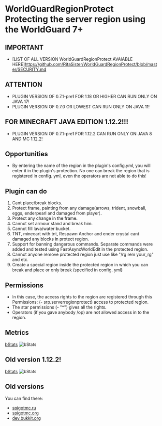 # WorldGuardRegionProtect Protecting the server region using the WorldGuard 7+

## IMPORTANT
* [LIST OF ALL VERSION WorldGuardRegionProtect AVAIABLE HERE]https://github.com/RitaSister/WorldGuardRegionProtect/blob/master/SECURITY.md

## ATTENTION

* PLUGIN VERSION OF 0.7.1-pre1 FOR 1.18 OR HIGHER CAN RUN ONLY ON JAVA 17!
* PLUGIN VERSION OF 0.7.0 OR LOWEST CAN RUN ONLY ON JAVA 11!

## FOR MINECRAFT JAVA EDITION 1.12.2!!!

* PLUGIN VERSION OF 0.7.1-pre1 FOR 1.12.2 CAN RUN ONLY ON JAVA 8 AND MC 1.12.2!

## Opportunities

* By entering the name of the region in the plugin's config.yml, you will enter it in the plugin's protection. No one can break the region that is registered in config. yml, even the operators are not able to do this!

## Plugin can do

1. Cant place/break blocks.
2. Protect frame, painting from any damage(arrows, trident, snowball, eggs, enderpearl and damaged from player).
3. Protect any change in the frame.
4. Cannot set armour stand and break him.
5. Cannot fill lava/water bucket.
6. TNT, minecart with tnt, Respawn Anchor and ender crystal cant damaged any blocks in protect region.
7. Support for banning dangerous commands. Separate commands were added and tested using FastAsyncWorldEdit in the protected region.
8. Cannot anyone remove protected region just use like "/rg rem your_rg" and etc.
9. Create a special region inside the protected region in which you can break and place or only break (specified in config. yml)

## Permissions

* In this case, the access rights to the region are registered through this Permissions: (- srp.serverregionprotect) access to protected region.
* The star permissions (- "*") gives all the rights.
* Operators (if you gave anybody /op) are not allowed access in to the region.

## Metrics
[bStats](https://bstats.org/plugin/bukkit/WorldGuardRegionProtect/12975)
![bStats](https://bstats.org/signatures/bukkit/WorldGuardRegionProtect.svg)

## Old version 1.12.2!
[bStats](https://bstats.org/plugin/bukkit/WorldGuardRegionProtect1-12-2/13532)
![bStats](https://bstats.org/signatures/bukkit/WorldGuardRegionProtect1-12-2.svg)

## Old versions

 You can find there:
* [spigotmc.ru](https://spigotmc.ru/resources/worldguardregionprotect-1-12-x.518/)
* [spigotmc.org](https://www.spigotmc.org/resources/worldguardregionprotect-1-12.81333//)
* [dev.bukkit.org](https://dev.bukkit.org/projects/worldguardregionprotect)
